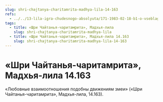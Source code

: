 ```yaml
---
slug: shri-chajtanya-charitamrita-madhya-lila-14-163
refs:
  - ../../13-lila-igra-chudesnogo-absolyuta/171-1983-02-18-b1-o-vseblagoj-prirode-lily-gospoda.md
tags:
  - title: «Шри Чайтанья-чаритамрита», Мадхья-лила
    slug: shri-chajtanya-charitamrita-madhya-lila
  - title: «Шри Чайтанья-чаритамрита», Мадхья-лила 14.163
    slug: shri-chajtanya-charitamrita-madhya-lila-14-163
---
```


# «Шри Чайтанья-чаритамрита», Мадхья-лила 14.163

«Любовные взаимоотношения подобны движениям змеи» («Шри Чайтанья-чаритамрита», Мадхья-лила, 14.163).
